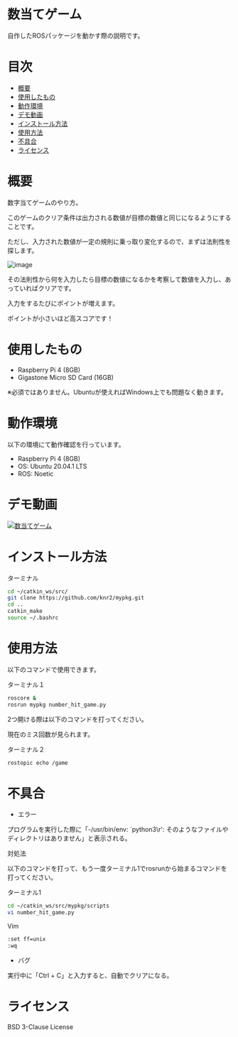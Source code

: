 # 数当てゲーム

自作したROSパッケージを動かす際の説明です。

# 目次

- [概要](#概要)
- [使用したもの](#使用したもの)
- [動作環境](#動作環境)
- [デモ動画](#デモ動画)
- [インストール方法](#インストール方法)
- [使用方法](#使用方法)
- [不具合](#不具合)
- [ライセンス](#ライセンス)

# 概要

数字当てゲームのやり方。

このゲームのクリア条件は出力される数値が目標の数値と同じになるようにすることです。

ただし、入力された数値が一定の規則に乗っ取り変化するので、まずは法則性を探します。

![image](https://user-images.githubusercontent.com/60230025/103792326-dab3fa80-5086-11eb-92c4-8d174ffc64ee.png)

その法則性から何を入力したら目標の数値になるかを考察して数値を入力し、あっていればクリアです。

入力をするたびにポイントが増えます。

ポイントが小さいほど高スコアです！

# 使用したもの

- Raspberry Pi 4 (8GB)
- Gigastone Micro SD Card (16GB)

※必須ではありません。Ubuntuが使えればWindows上でも問題なく動きます。


# 動作環境

以下の環境にて動作確認を行っています。

- Raspberry Pi 4 (8GB)
- OS: Ubuntu 20.04.1 LTS
- ROS: Noetic


# デモ動画

[![数当てゲーム](http://img.youtube.com/vi/MDfyllj7h1Q/hqdefault.jpg)](https://youtu.be/MDfyllj7h1Q)


# インストール方法

ターミナル
```sh
cd ~/catkin_ws/src/
git clone https://github.com/knr2/mypkg.git
cd ..
catkin_make
source ~/.bashrc
```

# 使用方法

以下のコマンドで使用できます。

ターミナル１
```sh
roscore &
rosrun mypkg number_hit_game.py
```

2つ開ける際は以下のコマンドを打ってください。

現在のミス回数が見られます。

ターミナル２
```sh
rostopic echo /game
```

# 不具合

- エラー

プログラムを実行した際に「-/usr/bin/env: `python3\r': そのようなファイルやディレクトリはありません」と表示される。

対処法

以下のコマンドを打って、もう一度ターミナル1でrosrunから始まるコマンドを打ってください。

ターミナル1
```sh
cd ~/catkin_ws/src/mypkg/scripts
vi number_hit_game.py
```

Vim
```sh
:set ff=unix
:wq
```
- バグ

実行中に「Ctrl + C」と入力すると、自動でクリアになる。

# ライセンス

BSD 3-Clause License
